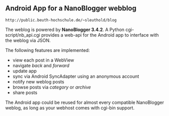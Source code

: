 ## Android App for a NanoBlogger webblog

    http://public.beuth-hochschule.de/~sleuthold/blog


The weblog is powered by **NanoBlogger 3.4.2**. A Python cgi-script/nb_api.cgi provides a web-api for the Android app to interface with the weblog via JSON.

The following features are implemented:

* view each post in a WebView
* navigate *back* and *forward*
* update app
* sync via Android SyncAdapter using an anonymous account
* notify new weblog posts
* browse posts via *category* or *archive*
* share posts


The Android app could be reused for almost every compatible NanoBlogger weblog, as long as your webhost comes with cgi-bin support.


